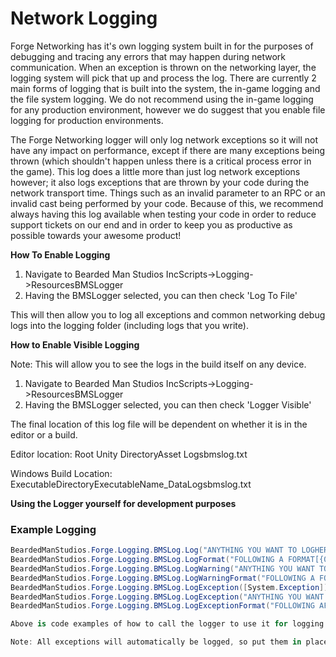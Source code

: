 # Network Logging

Forge Networking has it's own logging system built in for the purposes of debugging and tracing any errors that may happen during network communication. When an exception is thrown on the networking layer, the logging system will pick that up and process the log. There are currently 2 main forms of logging that is built into the system, the in-game logging and the file system logging. We do not recommend using the in-game logging for any production environment, however we do suggest that you enable file logging for production environments.

The Forge Networking logger will only log network exceptions so it will not have any impact on performance, except if there are many exceptions being thrown (which shouldn't happen unless there is a critical process error in the game). This log does a little more than just log network exceptions however; it also logs exceptions that are thrown by your code during the network transport time. Things such as an invalid parameter to an RPC or an invalid cast being performed by your code. Because of this, we recommend always having this log available when testing your code in order to reduce support tickets on our end and in order to keep you as productive as possible towards your awesome product!

**How To Enable Logging**

1. Navigate to Bearded Man Studios IncScripts->Logging->ResourcesBMSLogger
2. Having the BMSLogger selected, you can then check 'Log To File'

This will then allow you to log all exceptions and common networking debug logs into the logging folder (including logs that you write).

**How to Enable Visible Logging**

Note: This will allow you to see the logs in the build itself on any device.

1. Navigate to Bearded Man Studios IncScripts->Logging->ResourcesBMSLogger
2. Having the BMSLogger selected, you can then check 'Logger Visible'

The final location of this log file will be dependent on whether it is in the editor or a build.

Editor location: Root Unity DirectoryAsset Logsbmslog.txt

Windows Build Location: ExecutableDirectoryExecutableName\_DataLogsbmslog.txt

**Using the Logger yourself for development purposes**

### Example Logging
```csharp
BeardedManStudios.Forge.Logging.BMSLog.Log("ANYTHING YOU WANT TO LOGHERE!");
BeardedManStudios.Forge.Logging.BMSLog.LogFormat("FOLLOWING A FORMAT[{0}]", "ANYTHING YOU WANT TO LOG HERE!");
BeardedManStudios.Forge.Logging.BMSLog.LogWarning("ANYTHING YOU WANT TO LOGHERE!");
BeardedManStudios.Forge.Logging.BMSLog.LogWarningFormat("FOLLOWING A FORMAT[{0}]", "ANYTHING YOU WANT TO LOG HERE!");
BeardedManStudios.Forge.Logging.BMSLog.LogException([System.Exception]); 
BeardedManStudios.Forge.Logging.BMSLog.LogException("ANYTHING YOU WANT TOLOG HERE!");
BeardedManStudios.Forge.Logging.BMSLog.LogExceptionFormat("FOLLOWING AFORMAT [{0}]", "ANYTHING YOU WANT TO LOG HERE!");```

Above is code examples of how to call the logger to use it for logging purposes.

Note: All exceptions will automatically be logged, so put them in places that should never be called frequently, useful for testing on builds and figuring out what went wrong on the network.